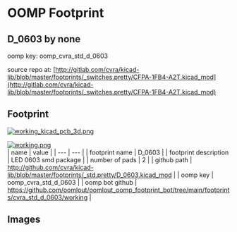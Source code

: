 # OOMP Footprint  
## D_0603  by none  
  
oomp key: oomp_cvra_std_d_0603  
  
source repo at: [http://gitlab.com/cvra/kicad-lib/blob/master/footprints/_switches.pretty/CFPA-1FB4-A2T.kicad_mod](http://gitlab.com/cvra/kicad-lib/blob/master/footprints/_switches.pretty/CFPA-1FB4-A2T.kicad_mod)  
## Footprint  
  
[![working_kicad_pcb_3d.png](working_kicad_pcb_3d_600.png)](working_kicad_pcb_3d.png)  
  
[![working.png](working_600.png)](working.png)  
| name | value | 
| --- | --- | 
| footprint name | D_0603 | 
| footprint description | LED 0603 smd package | 
| number of pads | 2 | 
| github path | http://github.com/cvra/kicad-lib/blob/master/footprints/_std.pretty/D_0603.kicad_mod | 
| oomp key | oomp_cvra_std_d_0603 | 
| oomp bot github | https://github.com/oomlout/oomlout_oomp_footprint_bot/tree/main/footprints/cvra_std_d_0603/working | 
## Images  
